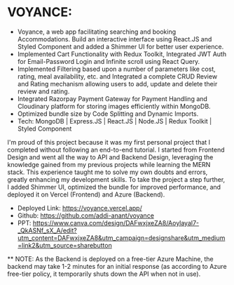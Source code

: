 # VOYANCE: 
- Voyance, a web app facilitating searching and booking Accommodations. Build an interactive interface using React.JS and Styled Component and added a Shimmer UI for better user experience. 
- Implemented Cart Functionality with Redux Toolkit, Integrated JWT Auth for Email-Password Login and Infinite scroll using React Query. 
- Implemented Filtering based upon a number of parameters like cost, rating, meal availability, etc. and Integrated a complete CRUD Review and Rating mechanism allowing users to add, update and delete their review and rating. 
- Integrated Razorpay Payment Gateway for Payment Handling and Cloudinary platform for storing images efficiently within MongoDB. 
- Optimized bundle size by Code Splitting and Dynamic Imports. 
- Tech: MongoDB | Express.JS | React.JS | Node.JS | Redux Toolkit | Styled Component 

I'm proud of this project because it was my first personal project that I completed without following an end-to-end tutorial. I started from Frontend Design and went all the way to API and Backend Design, leveraging the knowledge gained from my previous projects while learning the MERN stack. This experience taught me to solve my own doubts and errors, greatly enhancing my development skills. To take the project a step further, I added Shimmer UI, optimized the bundle for improved performance, and deployed it on Vercel (Frontend) and Azure (Backend). 

- Deployed Link: https://voyance.vercel.app/ 
- Github: https://github.com/addi-anant/voyance
- PPT: https://www.canva.com/design/DAFwxjxeZA8/Aoylayal7-_QkASNf_sX_A/edit?utm_content=DAFwxjxeZA8&utm_campaign=designshare&utm_medium=link2&utm_source=sharebutton

** NOTE: As the Backend is deployed on a free-tier Azure Machine, the backend may take 1-2 minutes for an initial response (as according to Azure free-tier policy, it temporarily shuts down the API when not in use).
